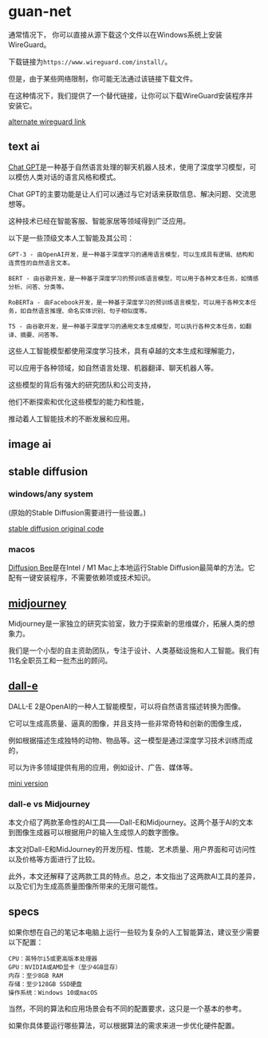 # guan-net

通常情况下，
你可以直接从源下载这个文件以在Windows系统上安装WireGuard。

下载链接为`https://www.wireguard.com/install/`。

但是，由于某些网络限制，你可能无法通过该链接下载文件。

在这种情况下，我们提供了一个替代链接，让你可以下载WireGuard安装程序并安装它。

[alternate wireguard link](https://cloud.bytecats.codes/s/sw8mBtp3gbB5r9S)


## text ai 


[Chat GPT](https://chat.openai.com)是一种基于自然语言处理的聊天机器人技术，使用了深度学习模型，可以模仿人类对话的语言风格和模式。

Chat GPT的主要功能是让人们可以通过与它对话来获取信息、解决问题、交流思想等。

这种技术已经在智能客服、智能家居等领域得到广泛应用。

以下是一些顶级文本人工智能及其公司：

    GPT-3 - 由OpenAI开发，是一种基于深度学习的通用语言模型，可以生成具有逻辑、结构和连贯性的自然语言文本。

    BERT - 由谷歌开发，是一种基于深度学习的预训练语言模型，可以用于各种文本任务，如情感分析、问答、分类等。

    RoBERTa - 由Facebook开发，是一种基于深度学习的预训练语言模型，可以用于各种文本任务，如自然语言推理、命名实体识别、句子相似度等。

    T5 - 由谷歌开发，是一种基于深度学习的通用文本生成模型，可以执行各种文本任务，如翻译、摘要、问答等。

这些人工智能模型都使用深度学习技术，具有卓越的文本生成和理解能力，

可以应用于各种领域，如自然语言处理、机器翻译、聊天机器人等。

这些模型的背后有强大的研究团队和公司支持，

他们不断探索和优化这些模型的能力和性能，

推动着人工智能技术的不断发展和应用。


## image ai

## stable diffusion
### windows/any system

(原始的Stable Diffusion需要进行一些设置。)

[stable diffusion original code](https://github.com/cmdr2/stable-diffusion-ui)

 ### macos
[Diffusion Bee](https://github.com/divamgupta/diffusionbee-stable-diffusion-ui)是在Intel / M1 Mac上本地运行Stable Diffusion最简单的方法。它配有一键安装程序，不需要依赖项或技术知识。

## [midjourney](https://www.midjourney.com)
Midjourney是一家独立的研究实验室，致力于探索新的思维媒介，拓展人类的想象力。

我们是一个小型的自主资助团队，专注于设计、人类基础设施和人工智能。我们有11名全职员工和一批杰出的顾问。

## [dall-e](https://openai.com/dall-e-2/)
DALL-E 2是OpenAI的一种人工智能模型，可以将自然语言描述转换为图像。

它可以生成高质量、逼真的图像，并且支持一些非常奇特和创新的图像生成，

例如根据描述生成独特的动物、物品等。这一模型是通过深度学习技术训练而成的，

可以为许多领域提供有用的应用，例如设计、广告、媒体等。

[mini version](https://github.com/borisdayma/dalle-mini)

### dall-e vs Midjourney
本文介绍了两款革命性的AI工具——Dall-E和Midjourney。这两个基于AI的文本到图像生成器可以根据用户的输入生成惊人的数字图像。

本文对Dall-E和MidJourney的开发历程、性能、艺术质量、用户界面和可访问性以及价格等方面进行了比较。

此外，本文还解释了这两款工具的特点。总之，本文指出了这两款AI工具的差异，以及它们为生成高质量图像所带来的无限可能性。

## specs
如果你想在自己的笔记本电脑上运行一些较为复杂的人工智能算法，建议至少需要以下配置：

    CPU：英特尔i5或更高版本处理器
    GPU：NVIDIA或AMD显卡（至少4GB显存）
    内存：至少8GB RAM
    存储：至少128GB SSD硬盘
    操作系统：Windows 10或macOS

当然，不同的算法和应用场景会有不同的配置要求，这只是一个基本的参考。

如果你具体要运行哪些算法，可以根据算法的需求来进一步优化硬件配置。
